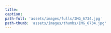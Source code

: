 ```yaml
---
title:
caption:
path-full: 'assets/images/fulls/IMG_6734.jpg'
path-thumb: 'assets/images/thumbs/IMG_6734.jpg'
---
```

